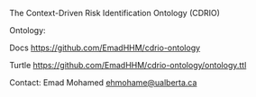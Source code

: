 The Context-Driven Risk Identification Ontology (CDRIO)

Ontology:

 Docs https://github.com/EmadHHM/cdrio-ontology

 Turtle https://github.com/EmadHHM/cdrio-ontology/ontology.ttl

Contact:
Emad Mohamed ehmohame@ualberta.ca
